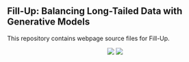 ## Fill-Up: Balancing Long-Tailed Data with Generative Models 

This repository contains webpage source files for Fill-Up.

<p align="center">
    <a href="https://arxiv.org/abs/2306.07200"><img src="https://img.shields.io/badge/arxiv-2306.07200-b31b1b"></a>
    <a href="https://joonghyuk.com/Fill-Up/"><img src="https://img.shields.io/badge/Project%20Page-Fill--Up-blue"></a>
</p>